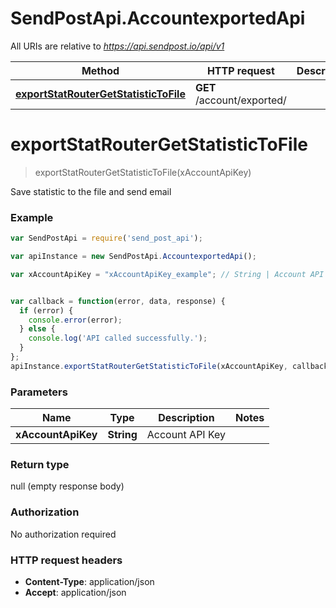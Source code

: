 # SendPostApi.AccountexportedApi

All URIs are relative to *https://api.sendpost.io/api/v1*

Method | HTTP request | Description
------------- | ------------- | -------------
[**exportStatRouterGetStatisticToFile**](AccountexportedApi.md#exportStatRouterGetStatisticToFile) | **GET** /account/exported/ | 


<a name="exportStatRouterGetStatisticToFile"></a>
# **exportStatRouterGetStatisticToFile**
> exportStatRouterGetStatisticToFile(xAccountApiKey)



Save statistic to the file and send email <br>

### Example
```javascript
var SendPostApi = require('send_post_api');

var apiInstance = new SendPostApi.AccountexportedApi();

var xAccountApiKey = "xAccountApiKey_example"; // String | Account API Key


var callback = function(error, data, response) {
  if (error) {
    console.error(error);
  } else {
    console.log('API called successfully.');
  }
};
apiInstance.exportStatRouterGetStatisticToFile(xAccountApiKey, callback);
```

### Parameters

Name | Type | Description  | Notes
------------- | ------------- | ------------- | -------------
 **xAccountApiKey** | **String**| Account API Key | 

### Return type

null (empty response body)

### Authorization

No authorization required

### HTTP request headers

 - **Content-Type**: application/json
 - **Accept**: application/json

